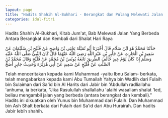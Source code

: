 ```yaml
---
layout: page
title: "Hadits Shahih Al-Bukhari - Berangkat dan Pulang Melewati Jalan yang Berbeda ketika Salat Idul Fitri"
categories: idul-fitri
---
```


Hadits Shahih Al-Bukhari, Kitab Jum'at, Bab Melewati Jalan Yang Berbeda Antara Berangkat dan Kembali dari Shalat Hari Raya

<p class="arab">
حَدَّثَنَا مُحَمَّدٌ هُوَ ابْنُ سَلَامٍ قَالَ أَخْبَرَنَا أَبُو تُمَيْلَةَ يَحْيَى بْنُ وَاضِحٍ عَنْ فُلَيْحِ بْنِ سُلَيْمَانَ عَنْ سَعِيدِ بْنِ الْحَارِثِ عَنْ جَابِرِ بْنِ عَبْدِ اللَّهِ رَضِيَ اللَّهُ عَنْهُمَا قَالَ كَانَ النَّبِيُّ صَلَّى اللَّهُ عَلَيْهِ وَسَلَّمَ إِذَا كَانَ يَوْمُ عِيدٍ خَالَفَ الطَّرِيقَ تَابَعَهُ يُونُسُ بْنُ مُحَمَّدٍ عَنْ فُلَيْحٍ وَقَالَ مُحَمَّدُ بْنُ الصَّلْتِ عَنْ فُلَيْحٍ عَنْ سَعِيدٍ عَنْ أَبِي هُرَيْرَةَ وَحَدِيثُ جَابِرٍ أَصَحُّ
</p>

Telah menceritakan kepada kami Muhammad -yaitu Ibnu Salam- berkata, telah mengabarkan kepada kami Abu Tumailah Yahya bin Wadlih dari Fulaih bin Sulaiman dari Sa'id bin Al Harits dari Jabir bin 'Abdullah radliallahu 'anhuma, ia berkata, "Jika Rasulullah shallallahu 'alaihi wasallam shalat 'Ied, beliau mengambil jalan yang berbeda (antara berangkat dan kembali)." Hadits ini dikuatkan oleh Yunus bin Muhammad dari Fulaih. Dan Muhammad bin Ash Shalt berkata dari Fulaih dari Sa'id dari Abu Hurairah. Dan hadits Jabir lebih shahih.

<!-- https://www.hadits.id/hadits/bukhari/933 -->
